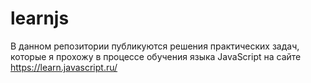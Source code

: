 # learnjs
В данном репозитории публикуются решения практических задач, которые я прохожу в процессе обучения языка JavaScript на сайте https://learn.javascript.ru/